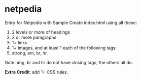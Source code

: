 # netpedia
Entry for Netpedia with Sample
Create index.html using all these: 
1. 2 levels or more of headings
2. 2 or more paragraphs
3. 1+ links
4. 1+ images, and at least 1 each of the following tags:
5. strong, em, br, hr.

Note: img, br and hr do not have closing tags; the others all do.

**Extra Credit**: add 1+ CSS rules.
